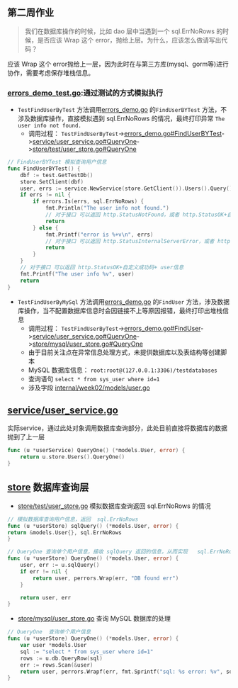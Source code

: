 ## 第二周作业
> 我们在数据库操作的时候，比如 dao 层中当遇到一个 sql.ErrNoRows 的时候，是否应该 Wrap 这个 error，抛给上层。为什么，应该怎么做请写出代码？


应该 Wrap 这个 error抛给上一层，因为此时在与第三方库(mysql、gorm等)进行协作，需要考虑保存堆栈信息。


###  [errors_demo_test.go](errors_demo_test.go):通过测试的方式模拟执行
- `TestFindUserByTest` 方法调用[errors_demo.go](errors_demo.go) 的`FindUserBYTest` 方法，不涉及数据库操作，直接模拟遇到 sql.ErrNoRows 的情况，最终打印异常 `The user info not found.`
  - 调用过程：  `TestFindUserByTest`->[errors_demo.go#FindUserBYTest](errors_demo.go)->[service/user_service.go#QueryOne](service/user_service.go)->[store/test/user_store.go#QueryOne](store/test/user_store.go)
```Go
// FindUserBYTest 模拟查询用户信息
func FindUserBYTest() {
	dbf := test.GetTestDb()
	store.SetClient(dbf)
	user, errs := service.NewService(store.GetClient()).Users().Query()
	if errs != nil {
		if errors.Is(errs, sql.ErrNoRows) {
			fmt.Println("The user info not found.")
			// 对于接口 可以返回 http.StatusNotFound，或者 http.StatusOK+自定义错误码+异常描述
			return
		} else {
			fmt.Printf("error is %+v\n", errs)
			// 对于接口 可以返回 http.StatusInternalServerError，或者 http.StatusOK+自定义错误码+异常描述
			return
		}
	}
	// 对于接口 可以返回 http.StatusOK+自定义成功码+ user信息
	fmt.Printf("The user info %v", user)
	return
}
```
- `TestFindUserByMySql` 方法调用[errors_demo.go](errors_demo.go) 的`FindUser` 方法，涉及数据库操作，当不配置数据库信息时会因链接不上等原因报错，最终打印出堆栈信息
    - 调用过程：  `TestFindUserByTest`->[errors_demo.go#FindUser](errors_demo.go)->[service/user_service.go#QueryOne](service/user_service.go)->[store/mysql/user_store.go#QueryOne](store/mysql/user_store.go)
    - 由于目前关注点在异常信息处理方式，未提供数据库以及表结构等创建脚本
    - MySQL 数据库信息： `root:root@(127.0.0.1:3306)/testdatabases`
    - 查询语句 `select * from sys_user where id=1`
    - 涉及字段 [internal/week02/models/user.go](models/user.go)
## [service/user_service.go](service/user_service.go)
实际service，通过此处对象调用数据库查询部分，此处目前直接将数据库的数据抛到了上一层
```Go
func (u *userService) QueryOne() (*models.User, error) {
	return u.store.Users().QueryOne()
}
```
## [store](store) 数据库查询层
- [store/test/user_store.go](store/test/user_store.go) 模拟数据库查询返回 sql.ErrNoRows 的情况
```Go
// 模拟数据库查询用户信息，返回  sql.ErrNoRows
func (u *userStore) sqlQuery() (*models.User, error) {
return &models.User{}, sql.ErrNoRows
}

// QueryOne 查询单个用户信息，接收 sqlQuery 返回的信息，从而实现   sql.ErrNoRows 异常
func (u *userStore) QueryOne() (*models.User, error) {
	user, err := u.sqlQuery()
	if err != nil {
		return user, perrors.Wrap(err, "DB found err")
	}

	return user, err
}
```

- [store/mysql/user_store.go](store/mysql/user_store.go) 查询 MySQL 数据库的处理
```Go
// QueryOne  查询单个用户信息
func (u *userStore) QueryOne() (*models.User, error) {
	var user *models.User
	sql := "select * from sys_user where id=1"
	rows := u.db.QueryRow(sql)
	err := rows.Scan(&user)
	return user, perrors.Wrapf(err, fmt.Sprintf("sql: %s error: %v", sql, err))
}
```